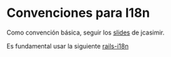 # Convenciones para I18n

Como convención básica, seguir los [slides](https://speakerdeck.com/j3/internationalization-and-localization) de jcasimir.

Es fundamental usar la siguiente [rails-i18n](https://github.com/svenfuchs/rails-i18n)

